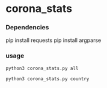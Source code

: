 # corona_stats
### Dependencies
pip install requests
pip install argparse



### usage
```
python3 corona_stats.py all
```

```
python3 corona_stats.py country
```
